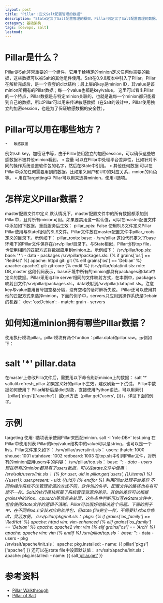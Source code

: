 ```yaml
---
layout: post
title: "Pillar：定义Salt配置管理的数据"
description: "State定义了Salt配置管理的框架，Pillar则定义了Salt配置管理的数据。Pillar使得类似的配置结构可以有各自具体的、互不相同的数据，从而不需要在State中定义大量的include, extend等关系。"
category: 基础架构
tags: [devops, salt]
lastmod: 
---
```


# Pillar是什么？

Pillar是Salt非常重要的一个组件，它用于给特定的minion定义任何你需要的数据，这些数据可以被Salt的其他组件使用。Salt在0.9.8版本中引入了Pillar。Pillar在解析完成后，是一个嵌套的dict结构；最上层的key是minion ID，其value是该minion所拥有的Pillar数据；每一个value也都是key/value。
这里可以看出Pillar的一个特点，Pillar数据是与特定minion关联的，也就是说每一个minion都只能看到自己的数据，所以Pillar可以用来传递敏感数据（在Salt的设计中，Pillar使用独立的加密session，也是为了保证敏感数据的安全性）。

# Pillar可以用在哪些地方？
	•	敏感数据
例如ssh key，加密证书等，由于Pillar使用独立的加密session，可以确保这些敏感数据不被其他minion看到。
	•	变量
可以在Pillar中处理平台差异性，比如针对不同的操作系统设置软件包的名字，然后在State中引用。
	•	其他任何数据
可以在Pillar中添加任何需要用到的数据。比如定义用户和UID的对应关系，mnion的角色等。
	•	用在Targetting中
Pillar可以用来选择minion，使用-I选项。

# 怎样定义Pillar数据？

master配置文件中定义
默认情况下，master配置文件中的所有数据都添加到Pillar中，且对所有minion可用。如果要禁用这一默认值，可以在master配置文件中添加如下数据，重启服务后生效：
pillar_opts: False
使用SLS文件定义Pillar
Pillar使用与State相似的SLS文件。Pillar文件放在master配置文件中pillar_roots定义的目录下。示例如下：
pillar_roots:
  base:
    - /srv/pillar
这段代码定义了base环境下的Pillar文件保存在/srv/pillar/目录下。与State相似，Pillar也有top file，也使用相同的匹配方式将数据应用到minion上。示例如下：
/srv/pillar/top.sls:
base:
  '*':
    - data
    - packages
/srv/pillar/packages.sls:
{% if grains['os'] == 'RedHat' %}
apache: httpd
git: git
{% elif grains['os'] == 'Debian' %}
apache: apache2
git: git-core
{% endif %}
/srv/pillar/data/init.sls:
role: DB_master
这段代码表示，base环境中所有的minion都具有packages和data中定义的数据。Pillar采用与file server相同的文件映射方式，在本例中，packages映射到文件/srv/pillar/packages.sls，data映射到/srv/pillar/data/init.sls。注意key与value要用冒号加空格分隔，没有空格的话将解析失败。
Pillar还可以使用其他的匹配方式来选择minion，下面的例子中，servers只应用到操作系统是Debain的机器：
dev:
  'os:Debian':
    - match: grain
    - servers
# 如何知道minion拥有哪些Pillar数据？

使用执行模块pillar。pillar模块有两个funtion：pillar.data和pillar.raw。示例如下：
# salt '*' pillar.data
在master上修改Pilla文件后，需要用以下命令刷新minion上的数据：
salt '*' saltutil.refresh_pillar
如果定义好的pillar不生效，建议刷新一下试试。
Pillar中数据如何使用？
Pillar解析后是dict对象，直接使用Python语法，可以用索引（pillar['pkgs']['apache']）或get方法（pillar.get('users', {})）。详见下面的例子。

# 示例
targeting
使用-I选项表示使用Pillar来匹配minion.
salt -I 'role:DB*' test.ping
在Pillar中使用列表
Pillar的key/value结构中的value可以是string，也可以是一个list。Pillar文件定义如下：
/srv/pillar/users/init.sls：
users:
  thatch: 1000
  shouse: 1001
  utahdave: 1002
  redbeard: 1003
在top.sls中引用Pillar文件，对所有的minion应用users中的内容：
/srv/pillar/top.sls：
base:
  '*':
    - data
    - users
现在所有的minion都具有了users数据，可以在state文件中使用：
/srv/salt/users/init.sls：
{% for user, uid in pillar.get('users', {}).items() %}
{{user}}:
  user.present:
    - uid: {{uid}}
{% endfor %}
利用Pillar处理平台差异
不同的操作系统不仅管理资源的方式不同，软件包的名字、配置文件的路径也有有可能不一样。Salt的执行模块屏蔽了系统管理资源的差异。其他的差异可以根据grains中的的os、cpuarch等信息来处理，这些条件判断可以写在State文件中，但会使得State文件的逻辑不清晰。Pillar可以很好地解决这个问题。下面的例子中，在不同的os上安装对应的软件包，但state file完全一样，不需要针对os作修改，灵活方便。
/srv/pillar/pkg/init.sls：
pkgs:
  {% if grains['os_family'] == 'RedHat' %}
  apache: httpd
  vim: vim-enhanced
  {% elif grains['os_family'] == 'Debian' %}
  apache: apache2
  vim: vim
  {% elif grains['os'] == 'Arch' %}
  apache: apache
  vim: vim
  {% endif %}
/srv/pillar/top.sls：
base:
  '*':
    - data
    - users
    - pkg   
/srv/salt/apache/init.sls：
apache:
  pkg.installed:
    - name: {{ pillar['pkgs']['apache'] }}
还可以在state file中设置默认值： srv/salt/apache/init.sls：
apache:
  pkg.installed:
    - name: {{ salt['pillar.get']('pkgs:apache', 'httpd') }}


# 参考资料

- [Pillar Walkthrough](http://docs.saltstack.com/topics/tutorials/pillar.html)
- [Pillar of Salt](http://docs.saltstack.com/topics/pillar/index.html)